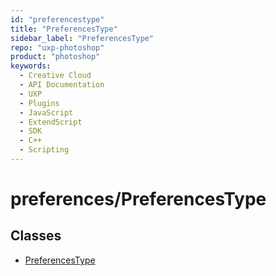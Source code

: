 ```yaml
---
id: "preferencestype"
title: "PreferencesType"
sidebar_label: "PreferencesType"
repo: "uxp-photoshop"
product: "photoshop"
keywords:
  - Creative Cloud
  - API Documentation
  - UXP
  - Plugins
  - JavaScript
  - ExtendScript
  - SDK
  - C++
  - Scripting
---
```


# preferences/PreferencesType

## Classes

- [PreferencesType](/ps_reference/classes/preferences/preferencestype/)
